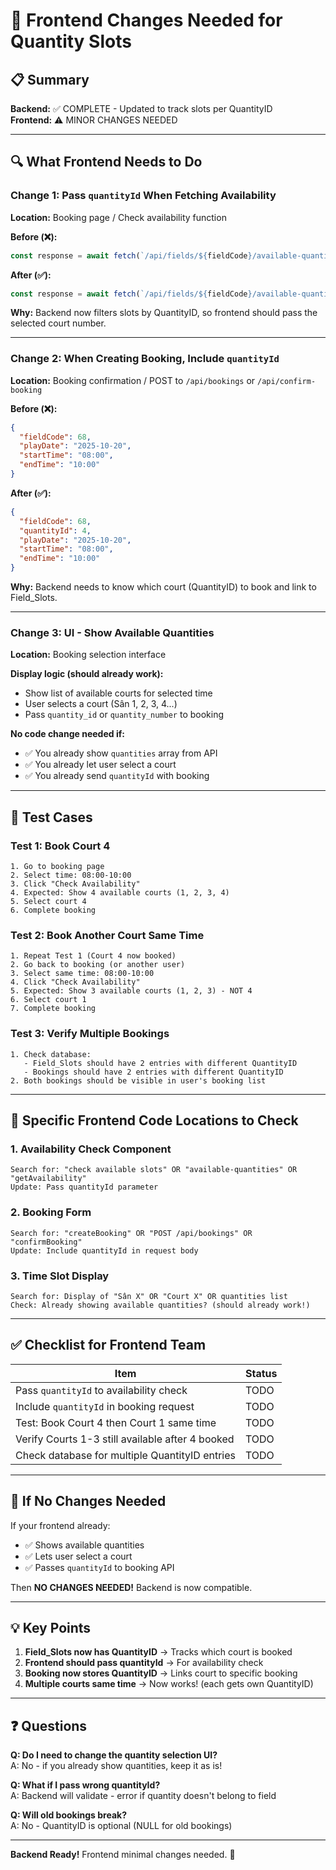 # 🎨 Frontend Changes Needed for Quantity Slots

## 📋 Summary

**Backend:** ✅ COMPLETE - Updated to track slots per QuantityID  
**Frontend:** ⚠️ MINOR CHANGES NEEDED

---

## 🔍 What Frontend Needs to Do

### Change 1: Pass `quantityId` When Fetching Availability

**Location:** Booking page / Check availability function

**Before (❌):**
```javascript
const response = await fetch(`/api/fields/${fieldCode}/available-quantities?playDate=${date}&startTime=${start}&endTime=${end}`);
```

**After (✅):**
```javascript
const response = await fetch(`/api/fields/${fieldCode}/available-quantities?playDate=${date}&startTime=${start}&endTime=${end}&quantityId=${selectedQuantityId}`);
```

**Why:** Backend now filters slots by QuantityID, so frontend should pass the selected court number.

---

### Change 2: When Creating Booking, Include `quantityId`

**Location:** Booking confirmation / POST to `/api/bookings` or `/api/confirm-booking`

**Before (❌):**
```json
{
  "fieldCode": 68,
  "playDate": "2025-10-20",
  "startTime": "08:00",
  "endTime": "10:00"
}
```

**After (✅):**
```json
{
  "fieldCode": 68,
  "quantityId": 4,
  "playDate": "2025-10-20",
  "startTime": "08:00",
  "endTime": "10:00"
}
```

**Why:** Backend needs to know which court (QuantityID) to book and link to Field_Slots.

---

### Change 3: UI - Show Available Quantities

**Location:** Booking selection interface

**Display logic (should already work):**
- Show list of available courts for selected time
- User selects a court (Sân 1, 2, 3, 4...)
- Pass `quantity_id` or `quantity_number` to booking

**No code change needed if:**
- ✅ You already show `quantities` array from API
- ✅ You already let user select a court
- ✅ You already send `quantityId` with booking

---

## 🧪 Test Cases

### Test 1: Book Court 4
```
1. Go to booking page
2. Select time: 08:00-10:00
3. Click "Check Availability"
4. Expected: Show 4 available courts (1, 2, 3, 4)
5. Select court 4
6. Complete booking
```

### Test 2: Book Another Court Same Time
```
1. Repeat Test 1 (Court 4 now booked)
2. Go back to booking (or another user)
3. Select same time: 08:00-10:00
4. Click "Check Availability"
5. Expected: Show 3 available courts (1, 2, 3) - NOT 4
6. Select court 1
7. Complete booking
```

### Test 3: Verify Multiple Bookings
```
1. Check database:
   - Field_Slots should have 2 entries with different QuantityID
   - Bookings should have 2 entries with different QuantityID
2. Both bookings should be visible in user's booking list
```

---

## 📝 Specific Frontend Code Locations to Check

### 1. Availability Check Component
```
Search for: "check available slots" OR "available-quantities" OR "getAvailability"
Update: Pass quantityId parameter
```

### 2. Booking Form
```
Search for: "createBooking" OR "POST /api/bookings" OR "confirmBooking"
Update: Include quantityId in request body
```

### 3. Time Slot Display
```
Search for: Display of "Sân X" OR "Court X" OR quantities list
Check: Already showing available quantities? (should already work!)
```

---

## ✅ Checklist for Frontend Team

| Item | Status |
|------|--------|
| Pass `quantityId` to availability check | TODO |
| Include `quantityId` in booking request | TODO |
| Test: Book Court 4 then Court 1 same time | TODO |
| Verify Courts 1-3 still available after 4 booked | TODO |
| Check database for multiple QuantityID entries | TODO |

---

## 🚀 If No Changes Needed

If your frontend already:
- ✅ Shows available quantities
- ✅ Lets user select a court
- ✅ Passes `quantityId` to booking API

Then **NO CHANGES NEEDED!** Backend is now compatible.

---

## 💡 Key Points

1. **Field_Slots now has QuantityID** → Tracks which court is booked
2. **Frontend should pass quantityId** → For availability check
3. **Booking now stores QuantityID** → Links court to specific booking
4. **Multiple courts same time** → Now works! (each gets own QuantityID)

---

## ❓ Questions

**Q: Do I need to change the quantity selection UI?**  
A: No - if you already show quantities, keep it as is!

**Q: What if I pass wrong quantityId?**  
A: Backend will validate - error if quantity doesn't belong to field

**Q: Will old bookings break?**  
A: No - QuantityID is optional (NULL for old bookings)

---

**Backend Ready!** Frontend minimal changes needed. 🎉

